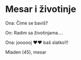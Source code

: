 # Mesar i životinje

Ona: Čime se baviš?

On: Radim sa životinjama....

Ona: joooooj ♥♥ baš slatko!!!

Mladen (45), mesar
